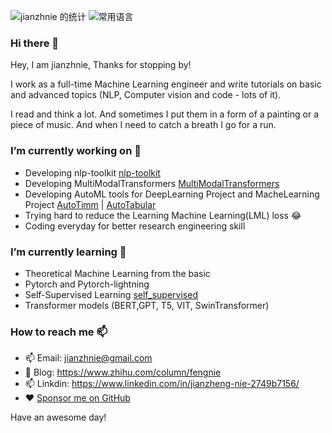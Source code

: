 ![jianzhnie 的统计](https://github-readme-stats.vercel.app/api?username=jianzhnie&count_private=true&show_icons=true&theme=radical)
![常用语言](https://github-readme-stats.vercel.app/api/top-langs/?username=jianzhnie&layout=compact)

### Hi there 👋
Hey, I am jianzhnie, Thanks for stopping by!

I work as a full-time Machine Learning engineer and write tutorials on basic and advanced topics (NLP, Computer vision and code - lots of it).

I read and think a lot. And sometimes I put them in a form of a painting or a piece of music. And when I need to catch a breath I go for a run.

### I’m currently working on 🔭 

- Developing nlp-toolkit [nlp-toolkit ](https://github.com/jianzhnie/nlp-toolkit)
- Developing MultiModalTransformers [MultiModalTransformers ](https://github.com/jianzhnie/MultimodalTransformers)
- Developing AutoML tools for DeepLearning Project and MacheLearning Project [AutoTimm](https://github.com/jianzhnie/AutoTimm)  | [AutoTabular](https://github.com/jianzhnie/AutoTabular)
- Trying hard to reduce the Learning Machine Learning(LML) loss 😂
- Coding everyday for better research engineering skill

### I’m currently learning 🌱

- Theoretical Machine Learning from the basic
- Pytorch and Pytorch-lightning
- Self-Supervised Learning [self_supervised](https://github.com/jianzhnie/self_supervised)
- Transformer models (BERT,GPT, T5, VIT, SwinTransformer)

### How to reach me 📫

- 📫 Email: [jianzhnie@gmail.com](jianzhnie@gmail.com)
- 📖 Blog: https://www.zhihu.com/column/fengnie
- 📫 Linkdin: https://www.linkedin.com/in/jianzheng-nie-2749b7156/
- ❤️ [Sponsor me on GitHub](https://github.com/sponsors/jianzhnie)

Have an awesome day!
